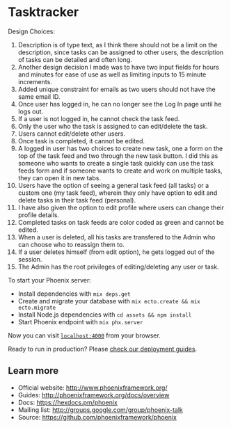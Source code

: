 # Tasktracker

Design Choices:
1. Description is of type text, as I think there should not be a limit on the description, since tasks can be assigned to other users, the description of tasks can be detailed and often long.
2. Another design decision I made was to have two input fields for hours and minutes for ease of use as well as limiting inputs to 15 minute increments.
3. Added unique constraint for emails as two users should not have the same email ID.
4. Once user has logged in, he can no longer see the Log In page until he logs out.
5. If a user is not logged in, he cannot check the task feed.
6. Only the user who the task is assigned to can edit/delete the task.
7. Users cannot edit/delete other users.
8. Once task is completed, it cannot be edited.
9. A logged in user has two choices to create new task, one a form on the top of the task feed and two through the new task button. I did this as someone who wants to create a single task quickly can use the task feeds form and if someone wants to create and work on multiple tasks, they can open it in new tabs.
10. Users have the option of seeing a general task feed (all tasks) or a custom one (my task feed), wherein they only have option to edit and delete tasks in their task feed (personal).
11. I have also given the option to edit profile where users can change their profile details.
12. Completed tasks on task feeds are color coded as green and cannot be edited.
13. When a user is deleted, all his tasks are transfered to the Admin who can choose who to reassign them to.
14. If a user deletes himself (from edit option), he gets logged out of the session.
15. The Admin has the root privileges of editing/deleting any user or task.

To start your Phoenix server:

  * Install dependencies with `mix deps.get`
  * Create and migrate your database with `mix ecto.create && mix ecto.migrate`
  * Install Node.js dependencies with `cd assets && npm install`
  * Start Phoenix endpoint with `mix phx.server`

Now you can visit [`localhost:4000`](http://localhost:4000) from your browser.

Ready to run in production? Please [check our deployment guides](http://www.phoenixframework.org/docs/deployment).

## Learn more

  * Official website: http://www.phoenixframework.org/
  * Guides: http://phoenixframework.org/docs/overview
  * Docs: https://hexdocs.pm/phoenix
  * Mailing list: http://groups.google.com/group/phoenix-talk
  * Source: https://github.com/phoenixframework/phoenix
